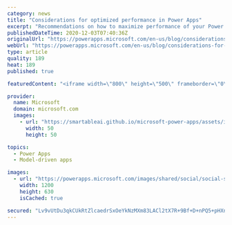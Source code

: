 ```yaml
---
category: news
title: "Considerations for optimized performance in Power Apps"
excerpt: "Recommendations on how to maximize performance of your Power Apps "
publishedDateTime: 2020-12-03T07:40:36Z
originalUrl: "https://powerapps.microsoft.com/en-us/blog/considerations-for-optimized-performance-in-power-apps/"
webUrl: "https://powerapps.microsoft.com/en-us/blog/considerations-for-optimized-performance-in-power-apps/"
type: article
quality: 189
heat: 189
published: true

featuredContent: "<iframe width=\"800\" height=\"500\" frameborder=\"0\" src=\"https://www.youtube.com/embed/jcKoqC9Vfmo\" allow=\"accelerometer; autoplay; encrypted-media; gyroscope; picture-in-picture\" allowfullscreen></iframe>"

provider:
  name: Microsoft
  domain: microsoft.com
  images:
    - url: "https://smartableai.github.io/microsoft-power-apps/assets/images/organizations/microsoft.com-50x50.jpg"
      width: 50
      height: 50

topics:
  - Power Apps
  - Model-driven apps

images:
  - url: "https://powerapps.microsoft.com/images/shared/social/social-share-post-ignite.png"
    width: 1200
    height: 630
    isCached: true

secured: "Lv9vUtDu3qkCUkRtZlcaedrSxOeYkNzMXm83LACl2tX7R+9Bf+D+nPQ5+pHXnY6bF2TbwexlomLxcQQ8I0xJaOHRzLAHcGMo5jp2tqWYgL2wsx7FuWy0Zqw9HgZio9e3YTU9EbmFzxgzEX4/iRMizwLd3TZAABiuOH4Fw5f+0e5P/loCie3s/oIaSMNu6X0UR9SaPhZ3pXqKWJMN+oWi/sZpLB1h+fPsLyPC/FPg1FXZu87+SVVbj8Dg0jMC/90yyZynGoMHXclw9cHiL24jSn7LhU0Daw2aDjnHWM+Vp2P1N/x0Z2Gr+3e8FjuvG9kXOh2RMkpcJqvE5xKAGo6UNN9mwJ82dSEMpKS/pEVQcyN7mWlsWTwCJXwDyrpT6niZdJqZ8j48PEaTaQGC3TFTiMzNM2ztztVrRc6YnpHeTKTTEUptlT26dtkcprQKQMxZpwpjUL7zCvZZI7YfPzalPg==;NnC/2jHY8pdTvN3D1/c8hQ=="
---
```


